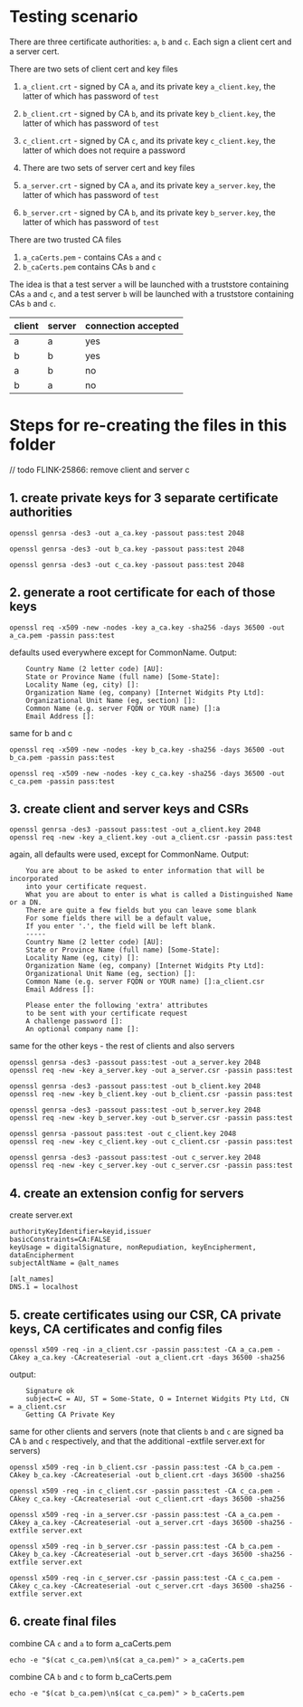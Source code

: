 # Testing scenario

There are three certificate authorities: `a`, `b` and `c`. Each sign a client cert and a server cert.

There are two sets of client cert and key files

1. `a_client.crt` - signed by CA `a`, and its private key `a_client.key`, the latter of which has password of `test`
2. `b_client.crt` - signed by CA `b`, and its private key `b_client.key`, the latter of which has password of `test`
3. `c_client.crt` - signed by CA `c`, and its private key `c_client.key`, the latter of which does not require a
   password

4. There are two sets of server cert and key files

5. `a_server.crt` - signed by CA `a`, and its private key `a_server.key`, the latter of which has password of `test`
6. `b_server.crt` - signed by CA `b`, and its private key `b_server.key`, the latter of which has password of `test`

There are two trusted CA files

1. `a_caCerts.pem` - contains CAs `a` and `c`
2. `b_caCerts.pem` contains CAs `b` and `c`

The idea is that a test server `a` will be launched with a truststore containing CAs `a` and `c`, and a test server `b`
will be launched with a truststore containing CAs `b` and `c`.

| client | server | connection accepted |
|--------|--------|---------------------|
| a      | a      | yes                 |
| b      | b      | yes                 |
| a      | b      | no                  |
| b      | a      | no                  |

# Steps for re-creating the files in this folder

// todo FLINK-25866: remove client and server c

## 1. create private keys for 3 separate certificate authorities

```shell 
openssl genrsa -des3 -out a_ca.key -passout pass:test 2048
```

```shell 
openssl genrsa -des3 -out b_ca.key -passout pass:test 2048
```

```shell 
openssl genrsa -des3 -out c_ca.key -passout pass:test 2048
```

## 2. generate a root certificate for each of those keys

```shell
openssl req -x509 -new -nodes -key a_ca.key -sha256 -days 36500 -out a_ca.pem -passin pass:test
```

defaults used everywhere except for CommonName. Output:

```text
    Country Name (2 letter code) [AU]:
    State or Province Name (full name) [Some-State]:
    Locality Name (eg, city) []:
    Organization Name (eg, company) [Internet Widgits Pty Ltd]:
    Organizational Unit Name (eg, section) []:
    Common Name (e.g. server FQDN or YOUR name) []:a
    Email Address []:
```

same for b and c

```shell
openssl req -x509 -new -nodes -key b_ca.key -sha256 -days 36500 -out b_ca.pem -passin pass:test
```

```shell
openssl req -x509 -new -nodes -key c_ca.key -sha256 -days 36500 -out c_ca.pem -passin pass:test
```

## 3. create client and server keys and CSRs

```shell
openssl genrsa -des3 -passout pass:test -out a_client.key 2048
openssl req -new -key a_client.key -out a_client.csr -passin pass:test
```

again, all defaults were used, except for CommonName. Output:

```text
    You are about to be asked to enter information that will be incorporated
    into your certificate request.
    What you are about to enter is what is called a Distinguished Name or a DN.
    There are quite a few fields but you can leave some blank
    For some fields there will be a default value,
    If you enter '.', the field will be left blank.
    -----
    Country Name (2 letter code) [AU]:
    State or Province Name (full name) [Some-State]:
    Locality Name (eg, city) []:
    Organization Name (eg, company) [Internet Widgits Pty Ltd]:
    Organizational Unit Name (eg, section) []:
    Common Name (e.g. server FQDN or YOUR name) []:a_client.csr        
    Email Address []:
    
    Please enter the following 'extra' attributes
    to be sent with your certificate request
    A challenge password []:
    An optional company name []:
```

same for the other keys - the rest of clients and also servers

```shell
openssl genrsa -des3 -passout pass:test -out a_server.key 2048
openssl req -new -key a_server.key -out a_server.csr -passin pass:test
```

```shell
openssl genrsa -des3 -passout pass:test -out b_client.key 2048
openssl req -new -key b_client.key -out b_client.csr -passin pass:test
```

```shell
openssl genrsa -des3 -passout pass:test -out b_server.key 2048
openssl req -new -key b_server.key -out b_server.csr -passin pass:test
```

```shell
openssl genrsa -passout pass:test -out c_client.key 2048
openssl req -new -key c_client.key -out c_client.csr -passin pass:test
```

```shell
openssl genrsa -des3 -passout pass:test -out c_server.key 2048
openssl req -new -key c_server.key -out c_server.csr -passin pass:test 
```

## 4. create an extension config for servers

create server.ext

```text
authorityKeyIdentifier=keyid,issuer
basicConstraints=CA:FALSE
keyUsage = digitalSignature, nonRepudiation, keyEncipherment, dataEncipherment
subjectAltName = @alt_names

[alt_names]
DNS.1 = localhost
```

## 5. create certificates using our CSR, CA private keys, CA certificates and config files

```shell
openssl x509 -req -in a_client.csr -passin pass:test -CA a_ca.pem -CAkey a_ca.key -CAcreateserial -out a_client.crt -days 36500 -sha256
```

output:

```text
    Signature ok
    subject=C = AU, ST = Some-State, O = Internet Widgits Pty Ltd, CN = a_client.csr
    Getting CA Private Key
```

same for other clients and servers (note that clients `b` and `c` are signed ba CA `b` and `c` respectively, and that
the additional -extfile server.ext for servers)

```shell
openssl x509 -req -in b_client.csr -passin pass:test -CA b_ca.pem -CAkey b_ca.key -CAcreateserial -out b_client.crt -days 36500 -sha256
```

```shell
openssl x509 -req -in c_client.csr -passin pass:test -CA c_ca.pem -CAkey c_ca.key -CAcreateserial -out c_client.crt -days 36500 -sha256
```

```shell
openssl x509 -req -in a_server.csr -passin pass:test -CA a_ca.pem -CAkey a_ca.key -CAcreateserial -out a_server.crt -days 36500 -sha256 -extfile server.ext
```

```shell
openssl x509 -req -in b_server.csr -passin pass:test -CA b_ca.pem -CAkey b_ca.key -CAcreateserial -out b_server.crt -days 36500 -sha256 -extfile server.ext
```

```shell
openssl x509 -req -in c_server.csr -passin pass:test -CA c_ca.pem -CAkey c_ca.key -CAcreateserial -out c_server.crt -days 36500 -sha256 -extfile server.ext
```

## 6. create final files

combine CA `c` and `a` to form a_caCerts.pem

```shell
echo -e "$(cat c_ca.pem)\n$(cat a_ca.pem)" > a_caCerts.pem
```

combine CA `b` and `c` to form b_caCerts.pem

```shell
echo -e "$(cat b_ca.pem)\n$(cat c_ca.pem)" > b_caCerts.pem
```